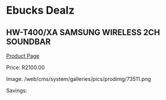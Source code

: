 
# Ebucks Dealz
## HW-T400/XA SAMSUNG WIRELESS 2CH SOUNDBAR
[Product Page](https://www.ebucks.com/web/shop/productSelected.do?prodId=1226666792&catId=1083262740)

Price: R2100.00

Image: /web/cms/system/galleries/pics/prodimg/73511.png

Savings: 


	